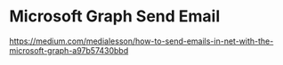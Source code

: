 # Microsoft Graph Send Email

https://medium.com/medialesson/how-to-send-emails-in-net-with-the-microsoft-graph-a97b57430bbd
